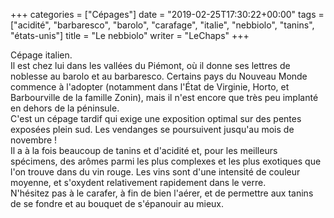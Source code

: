 +++
categories = ["Cépages"]
date = "2019-02-25T17:30:22+00:00"
tags = ["acidité", "barbaresco", "barolo", "carafage", "italie", "nebbiolo", "tanins", "états-unis"] 
title = "Le nebbiolo"
writer = "LeChaps"
+++

Cépage italien.  
Il est chez lui dans les vallées du Piémont, où il donne ses lettres de noblesse au barolo et au barbaresco. Certains pays du Nouveau Monde commence à l'adopter (notamment dans l'État de Virginie, Horto, et Barbourville de la famille Zonin), mais il n'est encore que très peu implanté en dehors de la péninsule.  
C'est un cépage tardif qui exige une exposition optimal sur des pentes exposées plein sud. Les vendanges se poursuivent jusqu'au mois de novembre !  
Il a à la fois beaucoup de tanins et d'acidité et, pour les meilleurs spécimens, des arômes parmi les plus complexes et les plus exotiques que l'on trouve dans du vin rouge. Les vins sont d'une intensité de couleur moyenne, et s'oxydent relativement rapidement dans le verre.  
N'hésitez pas à le carafer, à fin de bien l'aérer, et de permettre aux tanins de se fondre et au bouquet de s'épanouir au mieux.

